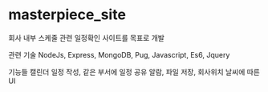 # masterpiece_site
회사 내부 스케줄 관련 일정확인 사이트를 목표로 개발 

관련 기술 
NodeJs, Express, MongoDB, Pug, Javascript, Es6, Jquery

기능들 
캘린더 일정 작성, 같은 부서에 일정 공유 알람,
파일 저장, 회사위치 날씨에 따른 UI 
